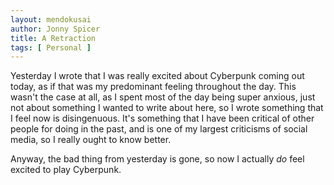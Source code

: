 ```yaml
---
layout: mendokusai
author: Jonny Spicer
title: A Retraction
tags: [ Personal ]
---
```

Yesterday I wrote that I was really excited about Cyberpunk coming out today, as if that was my predominant feeling throughout the day. This wasn't the case at all, as I spent most
of the day being super anxious, just not about something I wanted to write about here, so I wrote something that I feel now is disingenuous. It's something that I have been critical
of other people for doing in the past, and is one of my largest criticisms of social media, so I really ought to know better.

Anyway, the bad thing from yesterday is gone, so now I actually *do* feel excited to play Cyberpunk.
